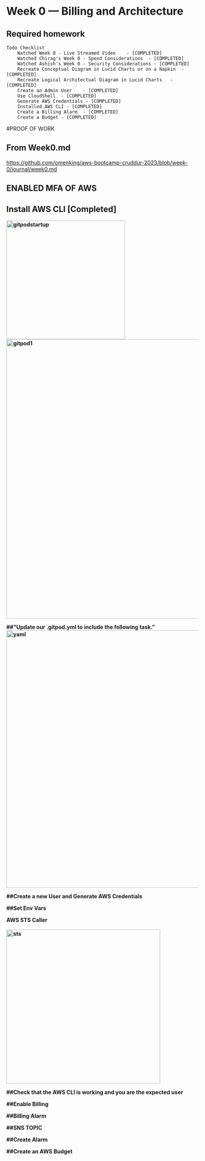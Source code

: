 # Week 0 — Billing and Architecture

## Required homework
```
Todo Checklist
	Watched Week 0 - Live Streamed Video	- [COMPLETED]
	Watched Chirag's Week 0 - Spend Considerations	- [COMPLETED]
	Watched Ashish's Week 0 - Security Considerations - [COMPLETED]
	Recreate Conceptual Diagram in Lucid Charts or on a Napkin	- [COMPLETED]
	Recreate Logical Architectual Diagram in Lucid Charts	- [COMPLETED]
	Create an Admin User	- [COMPLETED]
	Use CloudShell	- [COMPLETED]
	Generate AWS Credentials - [COMPLETED] 
	Installed AWS CLI - [COMPLETED]
	Create a Billing Alarm	- [COMPLETED] 
	Create a Budget - [COMPLETED]
```


#PROOF OF WORK

## From Week0.md 
https://github.com/omenking/aws-bootcamp-cruddur-2023/blob/week-0/journal/week0.md

## <b>ENABLED MFA OF AWS<b>

## Install AWS CLI [Completed]
<img width="311" alt="gitpodstartup" src="https://user-images.githubusercontent.com/77585708/219138773-f8103e21-f89f-449a-a9ff-c7358dfcde32.png">
<br>
<img width="731" alt="gitpod1" src="https://user-images.githubusercontent.com/77585708/219138794-698afdfa-09d6-4122-9b98-0642ed2e9643.png">
<br>

##"Update our .gitpod.yml to include the following task."
<img width="674" alt="yaml" src="https://user-images.githubusercontent.com/77585708/219138699-7e266fa7-a424-4448-b3fd-ddfe5531bc9f.png">
<br>

##Create a new User and Generate AWS Credentials
<sceenshot>

##Set Env Vars
<screenshot>

AWS STS Caller
<br>	
<img width="403" alt="sts" src="https://user-images.githubusercontent.com/77585708/219139244-4836c149-8068-4840-9f81-cf91d25f853e.png">
<br>

##Check that the AWS CLI is working and you are the expected user
<screenshot>


##Enable Billing
<screen shots>

##Billing Alarm
<screen shots>

##SNS TOPIC
<screen shots>

##Create Alarm


##Create an AWS Budget
<screen shots>
	
